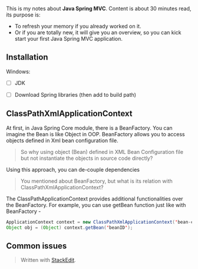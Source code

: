 This is my notes about **Java Spring MVC**. 
Content is about 30 minutes read, its purpose is:
- To refresh your memory if you already worked on it. 
- Or if you are totally new, it will give you an overview, so you can kick start your first Java Spring MVC application.

## Installation
Windows:
 - [ ] JDK
 - [ ] Download Spring libraries (then add to build path)


## ClassPathXmlApplicationContext

At first, in Java Spring Core module, there is a  BeanFactory. You can imagine the Bean is like Object in OOP. BeanFactory allows you to access objects defined in Xml bean configuration file. 

> So why using object (Bean) defined in XML Bean Configuration file but not instantiate the objects in source code directly?

Using this approach, you can de-couple dependencies 

> You mentioned about BeanFactory, but what is its relation with ClassPathXmlApplicationContext?

The ClassPathApplicationContext provides additional functionalities over the BeanFactory. For example, you can use getBean function just like with BeanFactory -

``` java
ApplicationContext context = new ClassPathXmlApplicationContext('bean-config.xml');
Object obj = (Object) context.getBean('beanID');
```

## Common issues

> Written with [StackEdit](https://stackedit.io/).
<!--stackedit_data:
eyJoaXN0b3J5IjpbMjAxOTYyODI5NSwxNDY5NzI3OTA4XX0=
-->